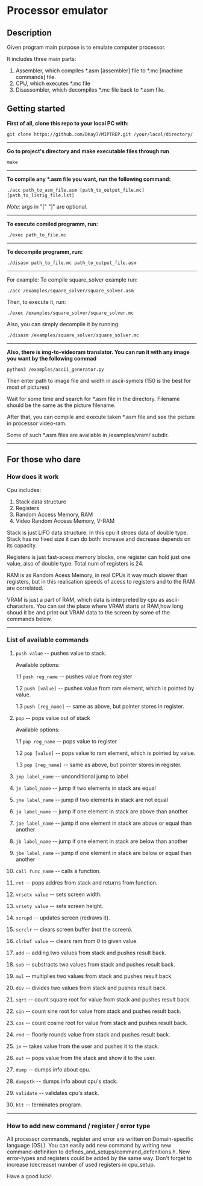 # Processor emulator

## Description

Given program main purpose is to emulate computer processor.

It includes three main parts:

1. Assembler, which compiles *.asm [assembler] file to *.mc [machine commands] file.
2. CPU, which executes *.mc file
3. Disassembler, which decompiles *.mc file back to *.asm file.

## Getting started

**First of all, clone this repo to your local PC with:**

`git clone https://github.com/DKay7/MIPTREP.git /your/local/directory/`

---

**Go to project's directory and make executable files through run**

`make`

---

**To compile any \*.asm file you want, run the following command:**

`./acc path_to_asm_file.asm [path_to_output_file.mc] [path_to_listig_file.lst]` 

*Note:* args in "[" "]" are optional.

---

**To execute comiled programm, run:**

`./exec path_to_file.mc`

---

**To decompile programm, run:**

`./disasm path_to_file.mc path_to_output_file.asm`

---

For example: 
To compile square_solver example run:

`./acc /examples/square_solver/square_solver.asm`

Then, to execute it, run:

`./exec /examples/square_solver/square_solver.mc`

Also, you can simply decompile it by running:

`./disasm /examples/square_solver/square_solver.mc`

---

**Also, there is img-to-videoram translator. You can run it with any image you want by the following commad**

`python3 /examples/ascii_generator.py`

Then enter path to image file and width in ascii-symols (150 is the best for most of pictures)

Wait for some time and search for *.asm file in the directory. Filename should be the same as the picture filename.

After that, you can compile and execute taken *.asm file and see the picture in processor video-ram.

Some of such *.asm files are available in /examples/vram/ subdir.

---

## For those who dare

### How does it work

Cpu includes:
1. Stack data structure
2. Registers
3. Random Access Memory, RAM
4. Video Random Access Memory, V-RAM

Stack is just LIFO data structure. In this cpu it stroes data of double type. Stack has no fixed size it can do both: increase and decrease depends on its capacity.

Registers is just fast-acess memory blocks, one register can hold just one value, also of double type. Total num of registers is 24.

RAM is as Random Acess Memory, in real CPUs it way much slower than registers, but in this realisation speeds of acess to registers and to the RAM are correlated.

VRAM is just a part of RAM, which data is interpreted by cpu as ascii-characters. You can set the place where VRAM starts at RAM,how long shoud it be and print out VRAM data to the screen by some of the commands below. 

--- 

### List of available commands

1. `push value` -- pushes value to stack. 

    Available options: 

    1.1 `push reg_name` -- pushes value from register

    1.2 `push [value]` -- pushes value from ram element, which is pointed by value. 
    
    1.3 `push [reg_name]` -- same as above, but pointer stores in register.

2. `pop` -- pops value out of stack

    Available options: 

    1.1 `pop reg_name` -- pops value to register
    
    1.2 `pop [value]` -- pops value to ram element, which is pointed by value. 
    
    1.3 `pop [reg_name]` -- same as above, but pointer stores in register.

3. `jmp label_name` -- unconditional jump to label

4. `je label_name` -- jump if two elements in stack are equal

5. `jne label_name` -- jump if two elements in stack are not equal

6. `ja label_name` -- jump if one element in stack are above than another

7. `jae label_name` -- jump if one element in stack are above or equal than another

8. `jb label_name` -- jump if one element in stack are below than another

9. `jbe label_name` -- jump if one element in stack are below or equal than another

10. `call func_name` -- calls a function.

11. `ret` -- pops addres from stack and returns from function.

12. `vrsetx value` -- sets screen width.

13. `vrsety value` -- sets screen height.

14. `scrupd` -- updates screen (redraws it).

15. `scrclr` -- clears screen buffer (not the screen).

16. `clrbuf value` -- clears ram from 0 to given value.

17. `add` -- adding two values from stack and pushes result back.

18. `sub` -- substracts two values from stack and pushes result back.

19. `mul` -- multiplies two values from stack and pushes result back.

20. `div` -- divides two values from stack and pushes result back.

21. `sqrt` -- count square root for value from stack and pushes result back.

22. `sin` -- count sine root for value from stack and pushes result back.

23. `cos` -- count cosine root for value from stack and pushes result back.

24. `rnd` -- floorly rounds value from stack and pushes result back.

25. `in` -- takes value from the user and pushes it to the stack.

26. `out` -- pops value from the stack and show it to the user.

27. `dump` -- dumps info about cpu.

28. `dumpstk` -- dumps info about cpu's stack.

29. `validate` -- validates cpu's stack.

30. `hlt` -- terminates program.

---

### How to add new command / register / error type

All processor commands, register and error are written on Domain-specific language (DSL). You can easily add new command by writing new command-definition to defines_and_setups/command_defenitions.h. New error-types and registers could be added by the same way. Don't forget to increase (decrease) number of used registers in cpu_setup.

Have a good luck!